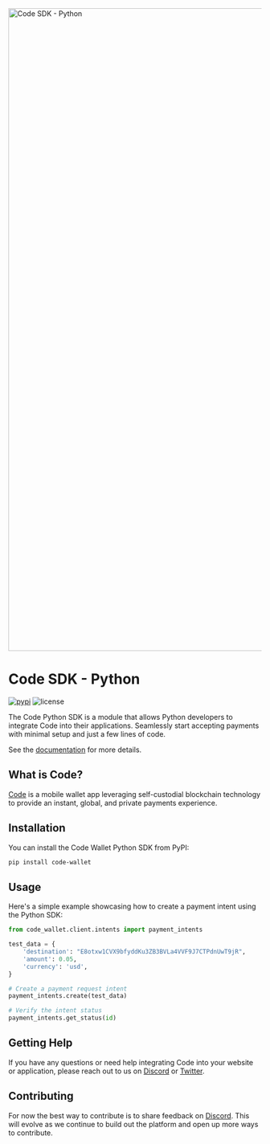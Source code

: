 <img width="1280" alt="Code SDK - Python" src="https://github.com/code-payments/code-sdk-python/assets/623790/ec242a67-0067-46f9-8bb9-56e38be846fd">

# Code SDK - Python
[![pypi][pypi-image]][pypi-url]
![license][license-image]

[license-image]: https://img.shields.io/badge/license-MIT-blue.svg?style=flat
[pypi-image]: https://img.shields.io/pypi/v/code-wallet.svg?style=flat
[pypi-url]: https://pypi.org/project/code-wallet/

The Code Python SDK is a module that allows Python developers to integrate Code into their applications. Seamlessly start accepting payments with minimal setup and just a few lines of code.

See the [documentation](https://code-wallet.github.io/code-sdk/docs/guide/introduction.html) for more details.

## What is Code?

[Code](https://getcode.com) is a mobile wallet app leveraging self-custodial blockchain technology to provide an instant, global, and private payments experience.

## Installation

You can install the Code Wallet Python SDK from PyPI:

```bash
pip install code-wallet
```

## Usage
Here's a simple example showcasing how to create a payment intent using the Python SDK:

```python
from code_wallet.client.intents import payment_intents

test_data = {
    'destination': "E8otxw1CVX9bfyddKu3ZB3BVLa4VVF9J7CTPdnUwT9jR",
    'amount': 0.05,
    'currency': 'usd',
}

# Create a payment request intent
payment_intents.create(test_data)

# Verify the intent status
payment_intents.get_status(id)
```

## Getting Help

If you have any questions or need help integrating Code into your website or application, please reach out to us on [Discord](https://discord.gg/DunN9aNS) or [Twitter](https://twitter.com/getcode).

##  Contributing

For now the best way to contribute is to share feedback on [Discord](https://discord.gg/DunN9aNS). This will evolve as we continue to build out the platform and open up more ways to contribute. 

